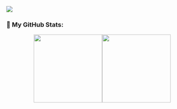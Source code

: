 ![](https://komarev.com/ghpvc/?username=costa53&label=PROFILE+VIEWS&color=lightgrey)

### :vulcan_salute: My GitHub Stats:

<div align="center">
  <a href="https://github.com/costa53">
  <img height="180em" src="https://github-readme-stats.vercel.app/api?username=costa53&show_icons=true&theme=aura_dark&include_all_commits=true&count_private=true&cache_seconds=1800"/><img height="180em" src="https://github-readme-stats.vercel.app/api/top-langs/?username=costa53&theme=aura_dark&layout=compact&langs_count=6&cache_seconds=1800"/></a>
</div>
  
